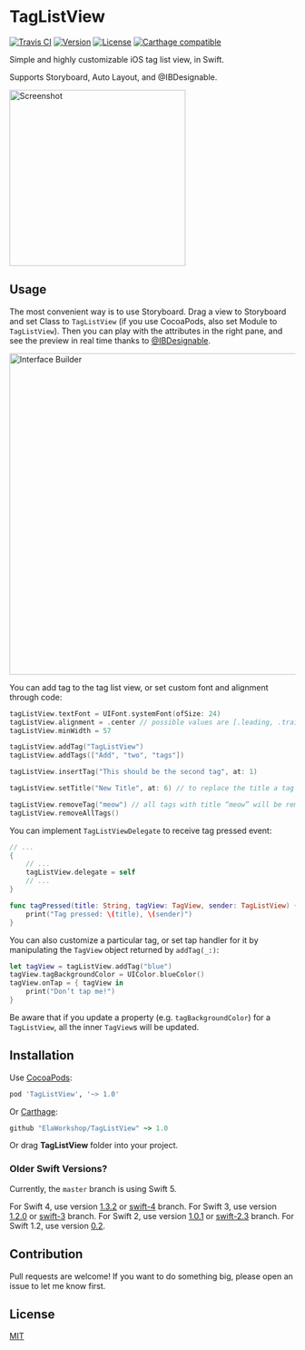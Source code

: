 # TagListView

[![Travis CI](https://travis-ci.org/ElaWorkshop/TagListView.svg)](https://travis-ci.org/ElaWorkshop/TagListView)
[![Version](https://img.shields.io/cocoapods/v/TagListView.svg?style=flat)](http://cocoadocs.org/docsets/TagListView/)
[![License](https://img.shields.io/cocoapods/l/TagListView.svg?style=flat)](https://github.com/ElaWorkshop/TagListView/blob/master/LICENSE)
[![Carthage compatible](https://img.shields.io/badge/Carthage-compatible-4BC51D.svg?style=flat)](https://github.com/Carthage/Carthage)

Simple and highly customizable iOS tag list view, in Swift.

Supports Storyboard, Auto Layout, and @IBDesignable.

<img alt="Screenshot" src="Screenshots/Screenshot.png" width="310">

## Usage

The most convenient way is to use Storyboard. Drag a view to Storyboard and set Class to `TagListView` (if you use CocoaPods, also set Module to `TagListView`). Then you can play with the attributes in the right pane, and see the preview in real time thanks to [@IBDesignable](http://nshipster.com/ibinspectable-ibdesignable/).

<img alt="Interface Builder" src="Screenshots/InterfaceBuilder.png" width="566">

You can add tag to the tag list view, or set custom font and alignment through code:

```swift
tagListView.textFont = UIFont.systemFont(ofSize: 24)
tagListView.alignment = .center // possible values are [.leading, .trailing, .left, .center, .right]
tagListView.minWidth = 57

tagListView.addTag("TagListView")
tagListView.addTags(["Add", "two", "tags"])

tagListView.insertTag("This should be the second tag", at: 1)

tagListView.setTitle("New Title", at: 6) // to replace the title a tag

tagListView.removeTag("meow") // all tags with title “meow” will be removed
tagListView.removeAllTags()
```

You can implement `TagListViewDelegate` to receive tag pressed event:

```swift
// ...
{
    // ...
    tagListView.delegate = self
    // ...
}

func tagPressed(title: String, tagView: TagView, sender: TagListView) {
    print("Tag pressed: \(title), \(sender)")
}
```

You can also customize a particular tag, or set tap handler for it by manipulating the `TagView` object returned by `addTag(_:)`:

```swift
let tagView = tagListView.addTag("blue")
tagView.tagBackgroundColor = UIColor.blueColor()
tagView.onTap = { tagView in
    print("Don’t tap me!")
}
```

Be aware that if you update a property (e.g. `tagBackgroundColor`) for a `TagListView`, all the inner `TagView`s will be updated.

## Installation

Use [CocoaPods](https://github.com/CocoaPods/CocoaPods):

```ruby
pod 'TagListView', '~> 1.0'
```

Or [Carthage](https://github.com/Carthage/Carthage):

```ruby
github "ElaWorkshop/TagListView" ~> 1.0
```

Or drag **TagListView** folder into your project.

### Older Swift Versions?

Currently, the `master` branch is using Swift 5.

For Swift 4, use version [1.3.2](https://github.com/ElaWorkshop/TagListView/releases/tag/1.3.2) or [swift-4](https://github.com/ElaWorkshop/TagListView/tree/swift-4) branch. For Swift 3, use version [1.2.0](https://github.com/ElaWorkshop/TagListView/releases/tag/1.2.0) or [swift-3](https://github.com/ElaWorkshop/TagListView/tree/swift-3) branch. For Swift 2, use version [1.0.1](https://github.com/ElaWorkshop/TagListView/releases/tag/1.0.1) or [swift-2.3](https://github.com/ElaWorkshop/TagListView/tree/swift-2.3) branch. For Swift 1.2, use version [0.2](https://github.com/ElaWorkshop/TagListView/releases/tag/0.2).

## Contribution

Pull requests are welcome! If you want to do something big, please open an issue to let me know first.

## License

[MIT](https://github.com/ElaWorkshop/TagListView/blob/master/LICENSE)
